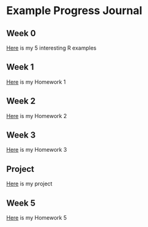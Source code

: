 # Example Progress Journal
## Week 0
[Here](files/example_homework_0.html) is my 5 interesting R examples

## Week 1
[Here](files/HW1.html) is my Homework 1

## Week 2
[Here](files/HW2.html) is my Homework 2

## Week 3
[Here](files/HW3.html) is my Homework 3


## Project
[Here](files/project_582.html) is my project

## Week 5
[Here](files/HW5.html) is my Homework 5
